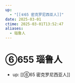 ```yaml
---
up:
  - "[[⑥65 密克罗尼西亚人]]"
date: 2025-03-01
ctime: 2025-03-01T13:52:47
aliases:
  - 瑙鲁人
---
```


# ⑥655 瑙鲁人

- up: [[⑥65 密克罗尼西亚人]]
